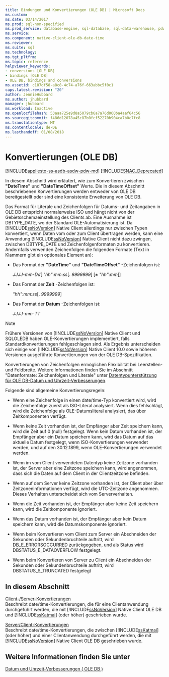```yaml
---
title: Bindungen und Konvertierungen (OLE DB) | Microsoft Docs
ms.custom: 
ms.date: 03/14/2017
ms.prod: sql-non-specified
ms.prod_service: database-engine, sql-database, sql-data-warehouse, pdw
ms.service: 
ms.component: native-client-ole-db-date-time
ms.reviewer: 
ms.suite: sql
ms.technology: 
ms.tgt_pltfrm: 
ms.topic: reference
helpviewer_keywords:
- conversions [OLE DB]
- bindings [OLE DB]
- OLE DB, bindings and conversions
ms.assetid: c187df58-a8c8-4c74-a76f-663abbc5f0c1
caps.latest.revision: "20"
author: JennieHubbard
ms.author: jhubbard
manager: jhubbard
ms.workload: Inactive
ms.openlocfilehash: 53aaa725e9d8a5079cb6a7a76d060ba4aaf64c56
ms.sourcegitcommit: f486d12078a45c87b0fcf52270b904ca7b0c7fc8
ms.translationtype: MT
ms.contentlocale: de-DE
ms.lasthandoff: 01/08/2018
---
```

# <a name="conversions-ole-db"></a>Konvertierungen (OLE DB)
[!INCLUDE[appliesto-ss-asdb-asdw-pdw-md](../../includes/appliesto-ss-asdb-asdw-pdw-md.md)]
[!INCLUDE[SNAC_Deprecated](../../includes/snac-deprecated.md)]

  In diesem Abschnitt wird erläutert, wie zum Konvertieren zwischen **"DateTime"** und **"DateTimeOffset"** Werte. Die in diesem Abschnitt beschriebenen Konvertierungen werden entweder von OLE DB bereitgestellt oder sind eine konsistente Erweiterung von OLE DB.  
  
 Das Format für Literale und Zeichenfolgen für Datums- und Zeitangaben in OLE DB entspricht normalerweise ISO und hängt nicht von der Gebietsschemaeinstellung des Clients ab. Eine Ausnahme ist DBTYPE_DATE, wo der Standard OLE-Automatisierung ist. Da [!INCLUDE[ssNoVersion](../../includes/ssnoversion-md.md)] Native Client allerdings nur zwischen Typen konvertiert, wenn Daten vom oder zum Client übertragen werden, kann eine Anwendung [!INCLUDE[ssNoVersion](../../includes/ssnoversion-md.md)] Native Client nicht dazu zwingen, zwischen DBTYPE_DATE und Zeichenfolgenformaten zu konvertieren. Andernfalls verwenden Zeichenfolgen die folgenden Formate (Text in Klammern gibt ein optionales Element an):  
  
-   Das Format der **"DateTime"** und **"DateTimeOffset"** -Zeichenfolgen ist:  
  
     *JJJJ*-*mm*-*Dd*[ *"hh"*:*mm*:*ss*[. *9999999*] [± *"hh"*:*mm*]]  
  
-   Das Format der **Zeit** -Zeichenfolgen ist:  
  
     *"hh"*:*mm*:*ss*[. *9999999*]  
  
-   Das Format der **Datum** -Zeichenfolgen ist:  
  
     *JJJJ*-*mm*-*TT*  
  
> [!NOTE]  
>  Frühere Versionen von [!INCLUDE[ssNoVersion](../../includes/ssnoversion-md.md)] Native Client und SQLOLEDB haben OLE-Konvertierungen implementiert, falls Standardkonvertierungen fehlgeschlagen sind. Als Ergebnis unterscheiden sich einige von [!INCLUDE[ssNoVersion](../../includes/ssnoversion-md.md)] Native Client 10.0 sowie höheren Versionen ausgeführte Konvertierungen von der OLE DB-Spezifikation.  
  
 Konvertierungen von Zeichenfolgen ermöglichen Flexibilität bei Leerstellen- und Feldbreite. Weitere Informationen finden Sie im Abschnitt "Datenformate: Zeichenfolgen und Literale" unter [Datentypunterstützung für OLE DB-Datum und Uhrzeit-Verbesserungen](../../relational-databases/native-client-ole-db-date-time/data-type-support-for-ole-db-date-and-time-improvements.md).  
  
 Folgende sind allgemeine Konvertierungsregeln:  
  
-   Wenn eine Zeichenfolge in einen date/time-Typ konvertiert wird, wird die Zeichenfolge zuerst als ISO-Literal analysiert. Wenn dies fehlschlägt, wird die Zeichenfolge als OLE-Datumsliteral analysiert, das über Zeitkomponenten verfügt.  
  
-   Wenn keine Zeit vorhanden ist, der Empfänger aber Zeit speichern kann, wird die Zeit auf 0 (null) festgelegt. Wenn kein Datum vorhanden ist, der Empfänger aber ein Datum speichern kann, wird das Datum auf das aktuelle Datum festgelegt, wenn ISO-Konvertierungen verwendet werden, und auf den 30.12.1899, wenn OLE-Konvertierungen verwendet werden.  
  
-   Wenn im vom Client verwendeten Datentyp keine Zeitzone vorhanden ist, der Server aber eine Zeitzone speichern kann, wird angenommen, dass sich die Daten auf dem Client in der Clientzeitzone befinden.  
  
-   Wenn auf dem Server keine Zeitzone vorhanden ist, der Client aber über Zeitzoneninformationen verfügt, wird die UTC-Zeitzone angenommen. Dieses Verhalten unterscheidet sich vom Serververhalten.  
  
-   Wenn die Zeit vorhanden ist, der Empfänger aber keine Zeit speichern kann, wird die Zeitkomponente ignoriert.  
  
-   Wenn das Datum vorhanden ist, der Empfänger aber kein Datum speichern kann, wird die Datumskomponente ignoriert.  
  
-   Wenn beim Konvertieren vom Client zum Server ein Abschneiden der Sekunden oder Sekundenbruchteile auftritt, wird DB_E_ERRORSOCCURRED zurückgegeben, und als Status wird DBSTATUS_E_DATAOVERFLOW festgelegt.  
  
-   Wenn beim Konvertieren von Server zu Client ein Abschneiden der Sekunden oder Sekundenbruchteile auftritt, wird DBSTATUS_S_TRUNCATED festgelegt  
  
## <a name="in-this-section"></a>In diesem Abschnitt  
 [Client-/Server-Konvertierungen](../../relational-databases/native-client-ole-db-date-time/conversions-performed-from-client-to-server.md)  
 Beschreibt date/time-Konvertierungen, die für eine Clientanwendung durchgeführt werden, die mit [!INCLUDE[ssNoVersion](../../includes/ssnoversion-md.md)] Native Client OLE DB und [!INCLUDE[ssKatmai](../../includes/sskatmai-md.md)] (oder höher) geschrieben wurde.  
  
 [Server/Client-Konvertierungen](../../relational-databases/native-client-ole-db-date-time/conversions-performed-from-server-to-client.md)  
 Beschreibt date/time-Konvertierungen, die zwischen [!INCLUDE[ssKatmai](../../includes/sskatmai-md.md)] (oder höher) und einer Clientanwendung durchgeführt werden, die mit [!INCLUDE[ssNoVersion](../../includes/ssnoversion-md.md)] Native Client OLE DB geschrieben wurde.  
  
## <a name="see-also"></a>Weitere Informationen finden Sie unter  
 [Datum und Uhrzeit-Verbesserungen &#40; OLE DB &#41;](../../relational-databases/native-client-ole-db-date-time/date-and-time-improvements-ole-db.md)  
  
  
